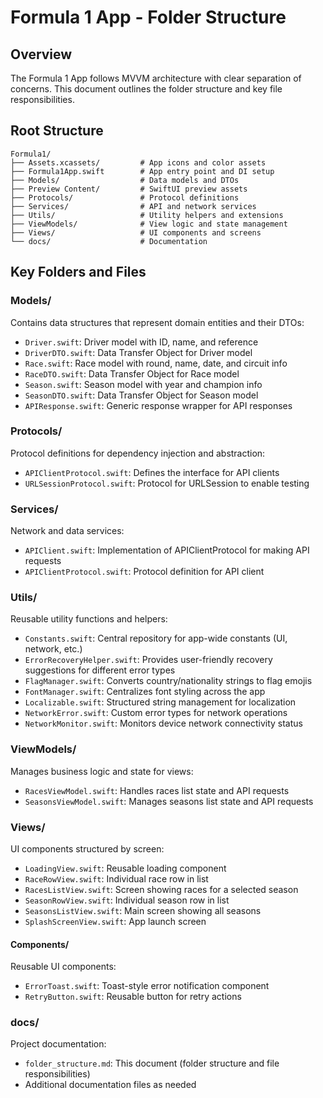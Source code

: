 # Formula 1 App - Folder Structure

## Overview

The Formula 1 App follows MVVM architecture with clear separation of concerns. This document outlines the folder structure and key file responsibilities.

## Root Structure

```
Formula1/
├── Assets.xcassets/         # App icons and color assets
├── Formula1App.swift        # App entry point and DI setup
├── Models/                  # Data models and DTOs
├── Preview Content/         # SwiftUI preview assets
├── Protocols/               # Protocol definitions
├── Services/                # API and network services
├── Utils/                   # Utility helpers and extensions
├── ViewModels/              # View logic and state management
├── Views/                   # UI components and screens
└── docs/                    # Documentation
```

## Key Folders and Files

### Models/

Contains data structures that represent domain entities and their DTOs:

- `Driver.swift`: Driver model with ID, name, and reference
- `DriverDTO.swift`: Data Transfer Object for Driver model
- `Race.swift`: Race model with round, name, date, and circuit info
- `RaceDTO.swift`: Data Transfer Object for Race model
- `Season.swift`: Season model with year and champion info
- `SeasonDTO.swift`: Data Transfer Object for Season model
- `APIResponse.swift`: Generic response wrapper for API responses

### Protocols/

Protocol definitions for dependency injection and abstraction:

- `APIClientProtocol.swift`: Defines the interface for API clients
- `URLSessionProtocol.swift`: Protocol for URLSession to enable testing

### Services/

Network and data services:

- `APIClient.swift`: Implementation of APIClientProtocol for making API requests
- `APIClientProtocol.swift`: Protocol definition for API client

### Utils/

Reusable utility functions and helpers:

- `Constants.swift`: Central repository for app-wide constants (UI, network, etc.)
- `ErrorRecoveryHelper.swift`: Provides user-friendly recovery suggestions for different error types
- `FlagManager.swift`: Converts country/nationality strings to flag emojis
- `FontManager.swift`: Centralizes font styling across the app
- `Localizable.swift`: Structured string management for localization
- `NetworkError.swift`: Custom error types for network operations
- `NetworkMonitor.swift`: Monitors device network connectivity status

### ViewModels/

Manages business logic and state for views:

- `RacesViewModel.swift`: Handles races list state and API requests
- `SeasonsViewModel.swift`: Manages seasons list state and API requests

### Views/

UI components structured by screen:

- `LoadingView.swift`: Reusable loading component
- `RaceRowView.swift`: Individual race row in list
- `RacesListView.swift`: Screen showing races for a selected season
- `SeasonRowView.swift`: Individual season row in list
- `SeasonsListView.swift`: Main screen showing all seasons
- `SplashScreenView.swift`: App launch screen

#### Components/

Reusable UI components:
- `ErrorToast.swift`: Toast-style error notification component
- `RetryButton.swift`: Reusable button for retry actions

### docs/

Project documentation:

- `folder_structure.md`: This document (folder structure and file responsibilities)
- Additional documentation files as needed
